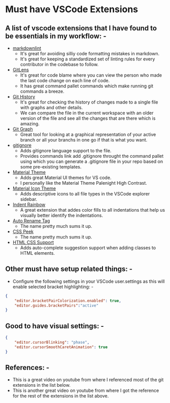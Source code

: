 # Must have VSCode Extensions

## A list of vscode extensions that I have found to be essentials in my workflow: -

* [markdownlint](https://marketplace.visualstudio.com/items?itemName=DavidAnson.vscode-markdownlint)
    * It's great for avoiding silliy code formatting mistakes in markdown.
    * It's great for keeping a standardized set of linting rules for every contributor in the codebase to follow.
* [GitLens](https://marketplace.visualstudio.com/items?itemName=donjayamanne.githistory)
    * It's great for code blame where you can view the person who made the last code change on each line of code.
    * It has great command pallet commands which make running git commands a breeze.
* [Git History](https://marketplace.visualstudio.com/items?itemName=donjayamanne.githistory)
    * It's great for checking the history of changes made to a single file with graphs and other details.
    * We can compare the file in the current workspace with an older version of the file and see all the changes that are there which is amazing.
* [Git Graph](https://marketplace.visualstudio.com/items?itemName=mhutchie.git-graph)
    * Great tool for looking at a graphical representation of your active branch or all your branchs in one go if that is what you want.
* [gitignore](https://marketplace.visualstudio.com/items?itemName=codezombiech.gitignore)
    * Adds gitignore language support to the file.
    * Provides commands link add .gitignore throught the command pallet using which you can generate a .gitignore file in your repo based on some pre-existing templates.
* [Material Theme](https://marketplace.visualstudio.com/items?itemName=Equinusocio.vsc-material-theme)
    * Adds great Material UI themes for VS code.
    * I personally like the Material Theme Palenight High Contrast.
* [Material Icon Theme](https://marketplace.visualstudio.com/items?itemName=Equinusocio.vsc-material-theme-icons)
    * Adds descriptive icons to all file types in the VSCode explorer sidebar.
* [Indent Rainbow](https://marketplace.visualstudio.com/items?itemName=oderwat.indent-rainbow)
    * A great extension that addes color fills to all indentations that help us visually better identify the indentations.
* [Auto Rename Tag](https://marketplace.visualstudio.com/items?itemName=formulahendry.auto-rename-tag)
    * The name pretty much sums it up.
* [CSS Peek](https://marketplace.visualstudio.com/items?itemName=formulahendry.auto-rename-tag)
    * The name pretty much sums it up.
* [HTML CSS Support](https://marketplace.visualstudio.com/items?itemName=ecmel.vscode-html-css)
    * Adds auto-complete suggestion support when adding classes to HTML elements.

## Other must have setup related things: -

* Configure the following settings in your VSCode user.settings as this will enable selected bracket highlighting: -

```json
{
    "editor.bracketPairColorization.enabled": true,
    "editor.guides.bracketPairs":"active"
}
```
## Good to have visual settings: -

```json
{
    "editor.cursorBlinking": "phase",
    "editor.cursorSmoothCaretAnimation": true
}
```

## References: -

* This is a great video on youtube from where I referenced most of the git extensions in the list below.
* This is another great video on youtube from where I got the reference for the rest of the extensions in the list above.
